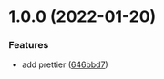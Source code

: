 # 1.0.0 (2022-01-20)


### Features

* add prettier ([646bbd7](https://github.com/prashis/maplibre-gl-controls/commit/646bbd713d4234f9308ed4807f502298bfc5dc0c))



